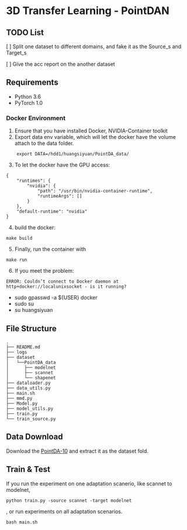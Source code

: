 # 3D Transfer Learning - PointDAN

## TODO List

[ ] Split one dataset to different domains, and fake it as the Source_s and Target_s

[ ] Give the acc report on the another dataset

## Requirements
- Python 3.6
- PyTorch 1.0

### Docker Environment
1. Ensure that you have installed Docker, NVIDIA-Container toolkit
2. Export data env variable, which will let the docker have the volume attach to the data folder.

```
    export DATA=/hdd1/huangsiyuan/PointDA_data/
```
3. To let the docker have the GPU access:
```
{
    "runtimes": {
        "nvidia": {
            "path": "/usr/bin/nvidia-container-runtime",
            "runtimeArgs": []
        } 
    },
    "default-runtime": "nvidia" 
}

```
4. build the docker:

```
make build
```

5. Finally, run the container with
```
make run
```

6. If you meet the problem:
```
ERROR: Couldn’t connect to Docker daemon at http+docker://localunixsocket - is it running?
```
- sudo gpasswd -a ${USER} docker
- sudo su
- su huangsiyuan

## File Structure
```
.
├── README.md
├── logs                            
├── dataset
│   └──PointDA_data                              
│      ├── modelnet                      
│      ├── scannet
│      └── shapenet             
├── dataloader.py
├── data_utils.py
├── main.sh
├── mmd.py
├── Model.py
├── model_utils.py
├── train.py            
└── train_source.py                                   
```

## Data Download
Download the [PointDA-10](https://drive.google.com/file/d/1-LfJWL5geF9h0Z2QpdTL0n4lShy8wy2J/view?usp=sharing) and extract it as the dataset fold.

## Train & Test
If you run the experiment on one adaptation scanerio, like scannet to modelnet,
```
python train.py -source scannet -target modelnet
```
, or run experiments on all adaptation scenarios.
```
bash main.sh
```
